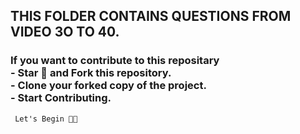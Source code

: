 <h2> THIS FOLDER CONTAINS QUESTIONS FROM VIDEO 3O TO 40. </h2>
<h3> If you want to contribute to this repositary <br>
  - Star 🎇 and Fork this repository. <br>
  - Clone your forked copy of the project. <br>
  - Start Contributing. <br>
</h3>
<code> Let's Begin 🎉🎉</code>
